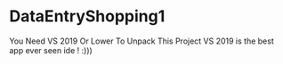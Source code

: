 # DataEntryShopping1
You Need VS 2019 Or Lower To Unpack This Project
VS 2019 is the best app ever seen ide ! :)))
